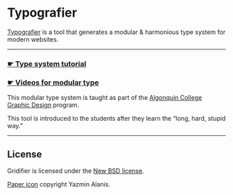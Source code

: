 # Typografier

[Typografier](http://tjb.io/type) is a tool that generates a modular & harmonious type system for modern websites.

---

### [☛ Type system tutorial](https://github.com/algonquindesign/html-css/tree/gh-pages/modular-typography)

### [☛ Videos for modular type](https://www.youtube.com/playlist?list=PLWjCJDeWfDde5lA0t6QGVvaqpkqRREe2l)

This modular type system is taught as part of the [Algonquin College Graphic Design](http://algonquindesign.ca) program.

This tool is introduced to the students after they learn the “long, hard, stupid way.”

---

## License

Gridifier is licensed under the [New BSD license](LICENSE.txt).

[Paper icon](http://thenounproject.com/term/paper/29062/) copyright Yazmin Alanis.
